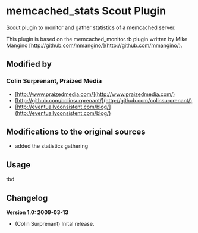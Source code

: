 # memcached_stats Scout Plugin

[Scout](http://scoutapp.com/) plugin  to monitor and gather statistics of a memcached server.

This plugin is based on the memcached_monitor.rb plugin written by Mike Mangino [http://github.com/mmangino/](http://github.com/mmangino/).

## Modified by

### Colin Surprenant, Praized Media

* [http://www.praizedmedia.com/](http://www.praizedmedia.com/)
* [http://github.com/colinsurprenant/](http://github.com/colinsurprenant/) 
* [http://eventuallyconsistent.com/blog/](http://eventuallyconsistent.com/blog/)

## Modifications to the original sources

* added the statistics gathering

## Usage

tbd

## Changelog

**Version 1.0: 2009-03-13**

* (Colin Surprenant) Inital release.